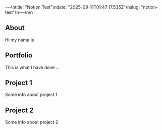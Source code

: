 ---\ntitle: "Notion Test"\ndate: "2025-09-11T01:47:17.535Z"\nslug: "notion-test"\n---\n\n
## About

Hi my name is


## Portfolio

This is what I have done …


## Project 1

Some info about project 1


## Project 2

Some info about project 2

